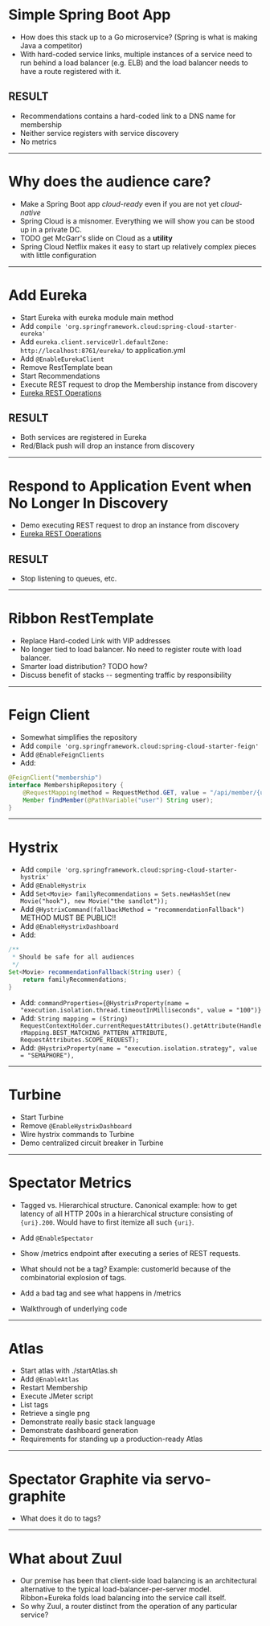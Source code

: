 # Simple Spring Boot App

* How does this stack up to a Go microservice?  (Spring is what is making Java a competitor)
* With hard-coded service links, multiple instances of a service need to run behind a load balancer (e.g. ELB) and
the load balancer needs to have a route registered with it.

## RESULT
* Recommendations contains a hard-coded link to a DNS name for membership
* Neither service registers with service discovery
* No metrics

---

# Why does the audience care?

* Make a Spring Boot app *cloud-ready* even if you are not yet *cloud-native*
* Spring Cloud is a misnomer.  Everything we will show you can be stood up in a private DC.
* TODO get McGarr's slide on Cloud as a **utility**
* Spring Cloud Netflix makes it easy to start up relatively complex pieces with little configuration

---

# Add Eureka

* Start Eureka with eureka module main method
* Add `compile 'org.springframework.cloud:spring-cloud-starter-eureka'`
* Add `eureka.client.serviceUrl.defaultZone: http://localhost:8761/eureka/` to application.yml
* Add `@EnableEurekaClient`
* Remove RestTemplate bean
* Start Recommendations
* Execute REST request to drop the Membership instance from discovery
* [Eureka REST Operations](https://github.com/Netflix/eureka/wiki/Eureka-REST-operations)

## RESULT
* Both services are registered in Eureka
* Red/Black push will drop an instance from discovery

---

# Respond to Application Event when No Longer In Discovery

* Demo executing REST request to drop an instance from discovery
* [Eureka REST Operations](https://github.com/Netflix/eureka/wiki/Eureka-REST-operations)

## RESULT
* Stop listening to queues, etc.

---

# Ribbon RestTemplate

* Replace Hard-coded Link with VIP addresses
* No longer tied to load balancer.  No need to register route with load balancer.
* Smarter load distribution?  TODO how?
* Discuss benefit of stacks -- segmenting traffic by responsibility

---

# Feign Client

* Somewhat simplifies the repository
* Add `compile 'org.springframework.cloud:spring-cloud-starter-feign'`
* Add `@EnableFeignClients`
* Add:
```java
@FeignClient("membership")
interface MembershipRepository {
    @RequestMapping(method = RequestMethod.GET, value = "/api/member/{user}")
    Member findMember(@PathVariable("user") String user);
}
```

---

# Hystrix

* Add `compile 'org.springframework.cloud:spring-cloud-starter-hystrix'`
* Add `@EnableHystrix`
* Add `Set<Movie> familyRecommendations = Sets.newHashSet(new Movie("hook"), new Movie("the sandlot"));`
* Add `@HystrixCommand(fallbackMethod = "recommendationFallback")` METHOD MUST BE PUBLIC!!
* Add `@EnableHystrixDashboard`
* Add:
```java
/**
 * Should be safe for all audiences
 */
Set<Movie> recommendationFallback(String user) {
    return familyRecommendations;
}
```
* Add: `commandProperties={@HystrixProperty(name = "execution.isolation.thread.timeoutInMilliseconds", value = "100")}`
* Add: `String mapping = (String) RequestContextHolder.currentRequestAttributes().getAttribute(HandlerMapping.BEST_MATCHING_PATTERN_ATTRIBUTE, RequestAttributes.SCOPE_REQUEST);`
* Add: `@HystrixProperty(name = "execution.isolation.strategy", value = "SEMAPHORE"),`

---

# Turbine

* Start Turbine
* Remove `@EnableHystrixDashboard`
* Wire hystrix commands to Turbine
* Demo centralized circuit breaker in Turbine

---

# Spectator Metrics

* Tagged vs. Hierarchical structure.  Canonical example: how to get latency of all HTTP 200s in a hierarchical structure
consisting of `{uri}.200`.  Would have to first itemize all such `{uri}`.
* Add `@EnableSpectator`
* Show /metrics endpoint after executing a series of REST requests.

* What should not be a tag?  Example: customerId because of the combinatorial explosion of tags.
* Add a bad tag and see what happens in /metrics

* Walkthrough of underlying code

---

# Atlas

* Start atlas with ./startAtlas.sh
* Add `@EnableAtlas`
* Restart Membership
* Execute JMeter script
* List tags
* Retrieve a single png
* Demonstrate really basic stack language
* Demonstrate dashboard generation
* Requirements for standing up a production-ready Atlas

---

# Spectator Graphite via servo-graphite

* What does it do to tags?

---

# What about Zuul

* Our premise has been that client-side load balancing is an architectural alternative to the typical load-balancer-per-server model.  Ribbon+Eureka folds load balancing into the service call itself.
* So why Zuul, a router distinct from the operation of any particular service?
